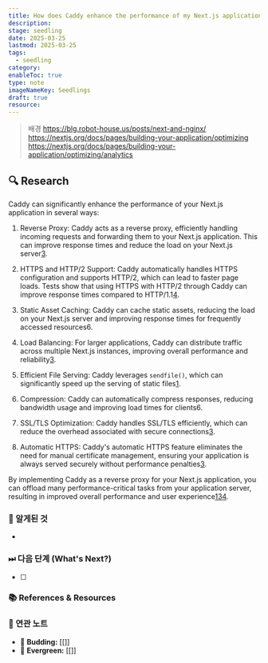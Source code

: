 ```yaml
---
title: How does Caddy enhance the performance of my Next.js application
description: 
stage: seedling
date: 2025-03-25
lastmod: 2025-03-25
tags:
  - seedling
category: 
enableToc: true
type: note
imageNameKey: Seedlings
draft: true
resource:
---
```


> 배경
https://blg.robot-house.us/posts/next-and-nginx/
https://nextjs.org/docs/pages/building-your-application/optimizing
https://nextjs.org/docs/pages/building-your-application/optimizing/analytics


## 🔍 Research

Caddy can significantly enhance the performance of your Next.js application in several ways:

1. Reverse Proxy: Caddy acts as a reverse proxy, efficiently handling incoming requests and forwarding them to your Next.js application. This can improve response times and reduce the load on your Next.js server[3](https://www.houseful.blog/posts/2021/emulating-qa-and-production/).
    
2. HTTPS and HTTP/2 Support: Caddy automatically handles HTTPS configuration and supports HTTP/2, which can lead to faster page loads. Tests show that using HTTPS with HTTP/2 through Caddy can improve response times compared to HTTP/1.1[4](https://github.com/vercel/next.js/discussions/67048).
    
3. Static Asset Caching: Caddy can cache static assets, reducing the load on your Next.js server and improving response times for frequently accessed resources6.
    
4. Load Balancing: For larger applications, Caddy can distribute traffic across multiple Next.js instances, improving overall performance and reliability[3](https://www.houseful.blog/posts/2021/emulating-qa-and-production/).
    
5. Efficient File Serving: Caddy leverages `sendfile()`, which can significantly speed up the serving of static files[1](https://blg.robot-house.us/posts/next-and-nginx/).
    
6. Compression: Caddy can automatically compress responses, reducing bandwidth usage and improving load times for clients6.
    
7. SSL/TLS Optimization: Caddy handles SSL/TLS efficiently, which can reduce the overhead associated with secure connections[3](https://www.houseful.blog/posts/2021/emulating-qa-and-production/).
    
8. Automatic HTTPS: Caddy's automatic HTTPS feature eliminates the need for manual certificate management, ensuring your application is always served securely without performance penalties[3](https://www.houseful.blog/posts/2021/emulating-qa-and-production/).
    

By implementing Caddy as a reverse proxy for your Next.js application, you can offload many performance-critical tasks from your application server, resulting in improved overall performance and user experience[1](https://blg.robot-house.us/posts/next-and-nginx/)[3](https://www.houseful.blog/posts/2021/emulating-qa-and-production/)[4](https://github.com/vercel/next.js/discussions/67048).

### 🚩 알게된 것

-

### ⏭ 다음 단계 (What's Next?)

- [ ]

### 📚 References & Resources

### 📝 연관 노트

- 🌿 **Budding:** [[]]
- 🌳 **Evergreen:** [[]]
